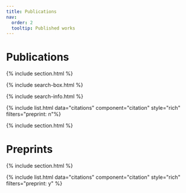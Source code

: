 ```yaml
---
title: Publications
nav:
  order: 2
  tooltip: Published works
---
```


# <i class="fas fa-book-open"></i>Publications

{% include section.html %}

{% include search-box.html %}

{% include search-info.html %}

{% include list.html data="citations" component="citation" style="rich" filters="preprint: n"%}

{% include section.html %}

# <i class="fas fa-book-open"></i>Preprints

{% include section.html %}

{% include list.html data="citations" component="citation" style="rich" filters="preprint: y" %}
